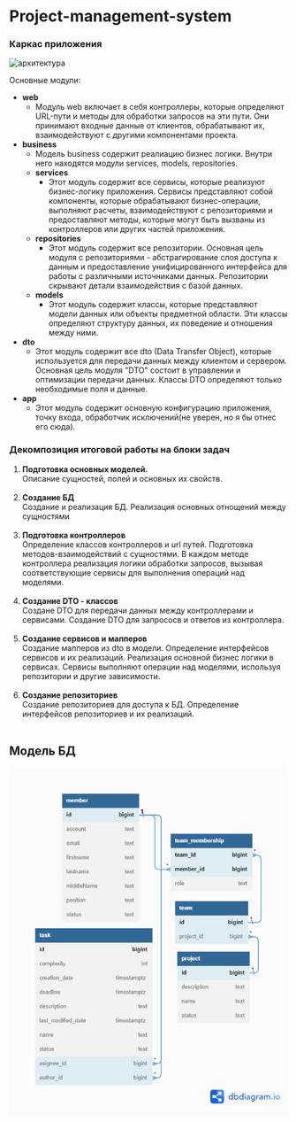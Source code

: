 # Project-management-system

### **Каркас приложения**

![архитектура](https://github.com/PowerSV/DD-Project-management-system/assets/70894873/8ff52721-acbe-40f8-93c8-d2cccf3f061f)

Основные модули:

* **web**
    * Модуль web включает в себя контроллеры, которые определяют URL-пути
      и методы для обработки запросов на эти пути. Они принимают входные данные от клиентов,
      обрабатывают их, взаимодействуют с другими компонентами проекта.
* **business**
    * Модель business содержит реалиацию бизнес логики. Внутри него находятся модули services, models, repositories.
    * **services**
        * Этот модуль содержит все сервисы, которые реализуют бизнес-логику приложения. Сервисы представляют собой
          компоненты,
          которые обрабатывают бизнес-операции, выполняют расчеты, взаимодействуют с репозиториями
          и предоставляют методы, которые могут быть вызваны из контроллеров или других частей приложения.
    * **repositories**
        * Этот модуль содержит все репозитории. Основная цель модуля с репозиториями - абстрагирование
          слоя доступа к данным и предоставление унифицированного интерфейса для работы с различными
          источниками данных. Репозитории скрывают детали взаимодействия с базой данных.
    * **models**
        * Этот модуль содержит классы, которые представляют модели данных или объекты предметной области.
          Эти классы определяют структуру данных, их поведение и отношения между ними.
* **dto**
    * Этот модуль содержит все dto (Data Transfer Object), которые используется для передачи данных между клиентом и
      сервером.
      Основная цель модуля "DTO" состоит в управлении и оптимизации передачи данных. Классы DTO определяют только
      необходимые поля и данные.
* **app**
    * Этот модуль содержит основную конфигурацию приложения, точку входа, обработчик исключений(не уверен, но я бы отнес
      его сюда).

### Декомпозиция итоговой работы на блоки задач

1. **Подготовка основных моделей.**\
   Описание сущностей, полей и основных их свойств.
   <br/><br/>
2. **Создание БД**\
   Создание и реализация БД. Реализация основных отнощений между сущностями
   <br/><br/>
3. **Подготовка контроллеров**\
   Определение классов контроллеров и url путей. Подготовка методов-взаимодействий с сущностями.
   В каждом методе контроллера реализация логики обработки запросов, вызывая соответствующие сервисы для
   выполнения операций над моделями.
   <br/><br/>
4. **Создание DTO - классов**\
   Создане DTO для передачи данных между контроллерами и сервисами. Создание DTO для запрососв и ответов из контроллера.
   <br/><br/>
5. **Создание сервисов и мапперов**\
   Создание мапперов из dto в модели. Определение интерфейсов сервисов и их реализаций.
   Реализация основной бизнес логики в сервисах. Сервисы выполняют операции
   над моделями, используя репозитории и другие зависимости.
   <br/><br/>
6. **Создание репозиториев**\
   Создание репозиториев для доступа к БД. Определение интерфейсов репозиториев и их реализаций.
   <br/><br/>

## Модель БД
![db_schema.png](docs%2Fdb_schema.png)


